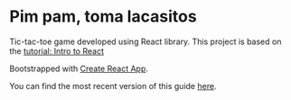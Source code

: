 # Pim pam, toma lacasitos

Tic-tac-toe game developed using React library.
This project is based on the [tutorial: Intro to React](https://facebook.github.io/react/tutorial/tutorial.html)


Bootstrapped with [Create React App](https://github.com/facebookincubator/create-react-app).

You can find the most recent version of this guide [here](https://github.com/facebookincubator/create-react-app/blob/master/packages/react-scripts/template/README.md).
